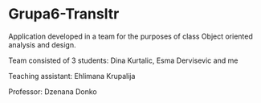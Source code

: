 # Grupa6-Transltr

Application developed in a team for the purposes of class Object oriented analysis and design.

Team consisted of 3 students: Dina Kurtalic, Esma Dervisevic and me

Teaching assistant: Ehlimana Krupalija

Professor: Dzenana Donko
